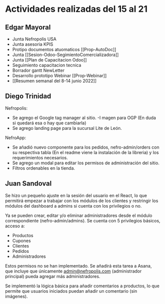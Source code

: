 # Actividades realizadas del 15 al 21
## Edgar Mayoral
- Junta Nefropolis USA
- Junta asesoria KPIS
- Protipo documentos atuomaticos  [[Prop-AutoDoc]]
- Junta [[Sesion-Odoo-SegimientoComercializadora]]
- Junta [[Plan de Capacitacion Odoo]]
- Seguimiento capacitacion tecnica
- Borrador gantt NewLetter
- Desarrollo prototipo Webinar [[Prop-Webinar]]
- [[Resumen semanal del 8-14 junio 2022]]

## Diego Trinidad

Nefropolis:  

- Se agrego el Google tag manager al sitio.
-I magen para OGP (En duda si quedará esa o hay que cambiarla)
- Se agrego landing page para la sucursal Lite de León.

  
NefroApp:  

-   Se añadió nuevo componente para los pedidos, nefro-admin/orders con su respectiva tabla (En el readme viene la instalación de la libreria) y los requerimientos necesarios.
-   Se agrego un modal para editar los permisos de administración del sitio.
-   Filtros ordenables en la tienda.

## Juan Sandoval  
Se hizo un pequeño ajuste en la sesión del usuario en el React, lo que permitirá empezar a trabajar con los módulos de los clientes y restringir los módulos del dashboard a admins si cuenta con los privilegios o no.  
  
Ya se pueden crear, editar y/o eliminar administradores desde el módulo correspondiente (nefro-admin/admins). Se cuenta con 5 privilegios básicos, acceso a:  

-   Productos
-   Cupones
-   Clientes
-   Pedidos
-   Administradores

Estos permisos no se han implementado. Se añadirá esta tarea a Asana, que incluye que únicamente [admin@nefropolis.com](mailto:admin@nefropolis.com) (administrador principal) pueda agregar más administradores.  
  
Se implementó la lógica básica para añadir comentarios a productos, lo que permite que usuarios iniciados puedan añadir un comentario (sin imágenes).
